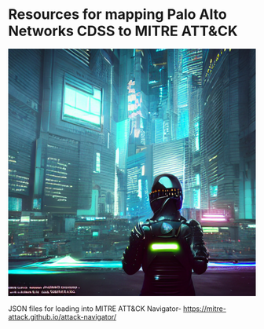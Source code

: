 # Resources for mapping Palo Alto Networks CDSS to MITRE ATT&CK

![cyberpunk upgrades](images/seed_200109_00010.png)

JSON files for loading into MITRE ATT&CK Navigator- https://mitre-attack.github.io/attack-navigator/